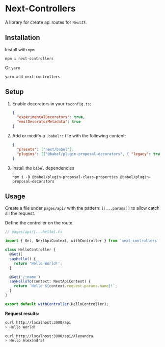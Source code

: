 # Next-Controllers

A library for create api routes for `NextJS`.

## Installation

Install with `npm`

```codecopy
npm i next-controllers
```

Or `yarn`

```codecopy
yarn add next-controllers
```

## Setup

1. Enable decorators in your `tsconfig.ts`:

   ```json
   {
     "experimentalDecorators": true,
     "emitDecoratorMetadata": true
   }
   ```

2. Add or modify a `.babelrc` file with the following content:

   ```json
   {
     "presets": ["next/babel"],
     "plugins": [["@babel/plugin-proposal-decorators", { "legacy": true }], "@babel/plugin-proposal-class-properties"]
   }
   ```

3. Install the `babel` dependencies

   ```codecopy
   npm i -D @babel/plugin-proposal-class-properties @babel/plugin-proposal-decorators
   ```

## Usage

Create a file under `pages/api/` with the pattern: `[[...params]]`
to allow catch all the request.

Define the controller on the route.

```ts
// pages/api/[...hello].ts

import { Get, NextApiContext, withController } from 'next-controllers';

class HelloController {
  @Get()
  sayHello() {
    return 'Hello World!';
  }

  @Get('/:name')
  sayHelloTo(context: NextApiContext) {
    return `Hello ${context.request.params.name}!`;
  }
}

export default withController(HelloController);
```

**Request results:**

```bash
curl http://localhost:3000/api
> Hello World!
```

```bash
curl http://localhost:3000/api/Alexandra
> Hello Alexandra!
```

